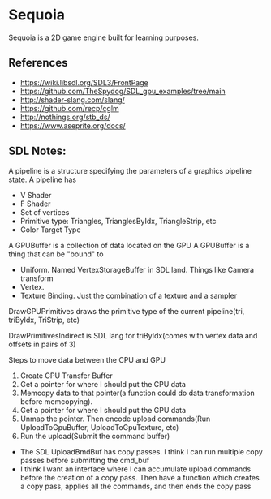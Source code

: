 # Sequoia

Sequoia is a 2D game engine built for learning purposes.

## References

- <https://wiki.libsdl.org/SDL3/FrontPage>
- <https://github.com/TheSpydog/SDL_gpu_examples/tree/main>
- <http://shader-slang.com/slang/>
- <https://github.com/recp/cglm>
- <http://nothings.org/stb_ds/>
- <https://www.aseprite.org/docs/>

## SDL Notes:

A pipeline is a structure specifying the parameters of a graphics pipeline state.
A pipeline has

- V Shader
- F Shader
- Set of vertices
- Primitive type: Triangles, TrianglesByIdx, TriangleStrip, etc
- Color Target Type

A GPUBuffer is a collection of data located on the GPU
A GPUBuffer is a thing that can be "bound" to

- Uniform. Named VertexStorageBuffer in SDL land. Things like Camera transform
- Vertex.
- Texture Binding. Just the combination of a texture and a sampler

DrawGPUPrimitives draws the primitive type of the current pipeline(tri, triByIdx,
TriStrip, etc)

DrawPrimitivesIndirect is SDL lang for triByIdx(comes with vertex data and
offsets in pairs of 3)

Steps to move data between the CPU and GPU

1. Create GPU Transfer Buffer
1. Get a pointer for where I should put the CPU data
1. Memcopy data to that pointer(a function could do data transformation before
   memcopying).
1. Get a pointer for where I should put the GPU data
1. Unmap the pointer. Then encode upload commands(Run UploadToGpuBuffer,
   UploadToGpuTexture, etc)
1. Run the upload(Submit the command buffer)

- The SDL UploadBmdBuf has copy passes. I think I can run multiple copy passes
  before submitting the cmd_buf
- I think I want an interface where I can accumulate upload commands before the
  creation of a copy pass. Then have a function which creates a copy pass,
  applies all the commands, and then ends the copy pass
